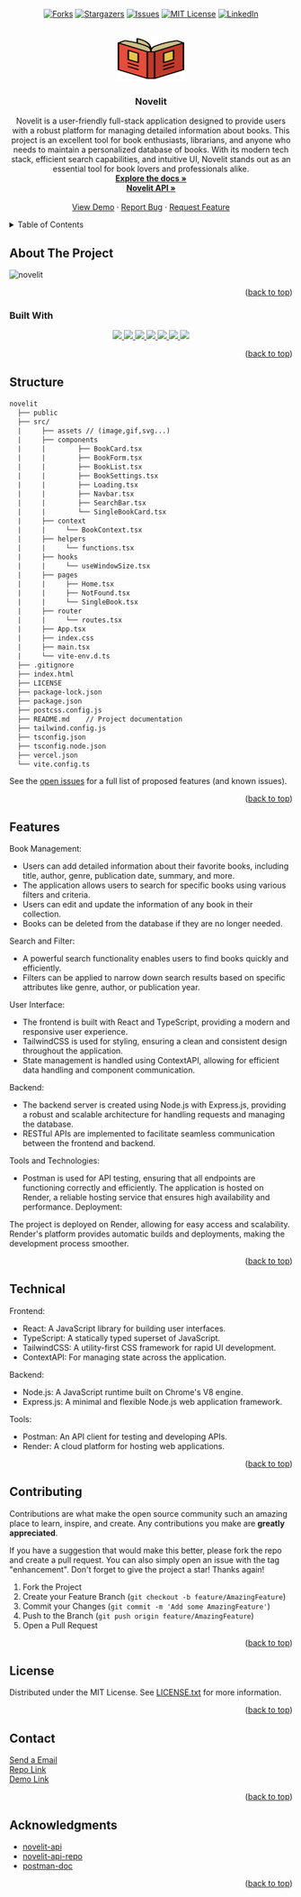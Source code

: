 <a name="readme-top"></a>

<!-- PROJECT SHIELDS -->
<!--
*** I'm using markdown "reference style" links for readability.
*** Reference links are enclosed in brackets [ ] instead of parentheses ( ).
*** See the bottom of this document for the declaration of the reference variables
*** for contributors-url, forks-url, etc. This is an optional, concise syntax you may use.
*** https://www.markdownguide.org/basic-syntax/#reference-style-links
-->

<div align="center">

[![Forks][forks-shield]][forks-url]
[![Stargazers][stars-shield]][stars-url]
[![Issues][issues-shield]][issues-url]
[![MIT License][license-shield]][license-url]
[![LinkedIn][linkedin-shield]][linkedin-url]

</div>

[contributors-shield]: https://img.shields.io/github/contributors/omrfrkcpr/novelit.svg?style=flat-square&color=blue
[contributors-url]: https://github.com/omrfrkcpr/novelit/graphs/contributors
[forks-shield]: https://img.shields.io/github/forks/omrfrkcpr/novelit.svg?style=flat-square&color=blueviolet
[forks-url]: https://github.com/omrfrkcpr/novelit/network/members
[stars-shield]: https://img.shields.io/github/stars/omrfrkcpr/novelit.svg?style=flat-square&color=brightgreen
[stars-url]: https://github.com/omrfrkcpr/novelit/stargazers
[issues-shield]: https://img.shields.io/github/issues/omrfrkcpr/novelit.svg?style=flat-square&color=red
[issues-url]: https://github.com/omrfrkcpr/novelit/issues
[license-shield]: https://img.shields.io/github/license/omrfrkcpr/novelit.svg?style=flat-square&color=yellow
[license-url]: https://github.com/omrfrkcpr/novelit/blob/main/LICENSE
[linkedin-shield]: https://img.shields.io/badge/-LinkedIn-black.svg?style=flat-square&logo=linkedin&color=blue
[linkedin-url]: https://linkedin.com/in/omrfrkcpr

<!-- PROJECT LOGO -->
<br />
<div align="center">
  <a href="https://github.com/omrfrkcpr/novelit">
    <img src="./src/assets/logo.svg" alt="Logo" width="120" height="80">
  </a>

<h3 align="center">Novelit</h3>

  <p align="center">
    Novelit is a user-friendly full-stack application designed to provide users with a robust platform for managing detailed information about books. This project is an excellent tool for book enthusiasts, librarians, and anyone who needs to maintain a personalized database of books. With its modern tech stack, efficient search capabilities, and intuitive UI, Novelit stands out as an essential tool for book lovers and professionals alike.
    <br />
    <a href="https://github.com/omrfrkcpr/novelit"><strong>Explore the docs »</strong></a>
    <br />
    <a href="https://github.com/omrfrkcpr/novelit_api"><strong>Novelit API »</strong></a>
    <br />
    <br />
    <a href="https://novelit.vercel.app">View Demo</a>
    ·
    <a href="https://github.com/omrfrkcpr/novelit/issues/new?labels=bug&template=bug-report---.md">Report Bug</a>
    ·
    <a href="https://github.com/omrfrkcpr/novelit/issues/new?labels=enhancement&template=feature-request---.md">Request Feature</a>
  </p>
</div>

<!-- TABLE OF CONTENTS -->
<details>
  <summary>Table of Contents</summary>
  <ol>
    <li>
      <a href="#about-the-project">About The Project</a>
      <ul>
        <li><a href="#built-with">Built With</a></li>
      </ul>
    </li>
    <li><a href="#structure">Structure</a></li>
    <li><a href="#features">Features</a></li>
    <li><a href="#technical">Technical</a></li>
    <li><a href="#contributing">Contributing</a></li>
    <li><a href="#license">License</a></li>
    <li><a href="#contact">Contact</a></li>
    <li><a href="#acknowledgments">Acknowledgments</a></li>
  </ol>
</details>

<!-- ABOUT THE PROJECT -->

## About The Project

![novelit](https://github.com/omrfrkcpr/novelit/assets/77440899/b2d120be-5b71-481d-b9a0-c5aae3403de7)

<p align="right">(<a href="#readme-top">back to top</a>)</p>

### Built With

<p align="center">
  <a href="https://react.dev/">
    <img src="https://skillicons.dev/icons?i=react" />
  </a>
  <a href="https://www.typescriptlang.org/">
    <img src="https://skillicons.dev/icons?i=ts" />
  </a>
  <a href="https://tailwindcss.com/">
    <img src="https://skillicons.dev/icons?i=tailwind" />
  </a>
  <a href="https://nodejs.org/en">
    <img src="https://skillicons.dev/icons?i=nodejs" />
  </a>
  <a href="https://www.postman.com/">
    <img src="https://skillicons.dev/icons?i=postman" />
  </a>
  <a href="https://vercel.com/">
    <img src="https://skillicons.dev/icons?i=vercel" />
  </a>
  <a href="https://vitejs.dev/">
    <img src="https://skillicons.dev/icons?i=vite" />
  </a>
</p>

<p align="right">(<a href="#readme-top">back to top</a>)</p>

<!-- STRUCTURE -->

## Structure

```
novelit
  ├── public
  ├── src/
  |     ├── assets // (image,gif,svg...)
  |     ├── components
  |     |        ├── BookCard.tsx
  |     |        ├── BookForm.tsx
  |     |        ├── BookList.tsx
  |     |        ├── BookSettings.tsx
  |     |        ├── Loading.tsx
  |     |        ├── Navbar.tsx
  |     |        ├── SearchBar.tsx
  |     |        └── SingleBookCard.tsx
  |     ├── context
  |     |     └── BookContext.tsx
  |     ├── helpers
  |     |     └── functions.tsx
  |     ├── hooks
  |     |     └── useWindowSize.tsx
  |     ├── pages
  |     |     ├── Home.tsx
  |     |     ├── NotFound.tsx
  |     |     └── SingleBook.tsx
  |     ├── router
  |     |     └── routes.tsx
  |     ├── App.tsx
  |     ├── index.css
  |     ├── main.tsx
  |     └── vite-env.d.ts
  ├── .gitignore
  ├── index.html
  ├── LICENSE
  ├── package-lock.json
  ├── package.json
  ├── postcss.config.js
  ├── README.md    // Project documentation
  ├── tailwind.config.js
  ├── tsconfig.json
  ├── tsconfig.node.json
  ├── vercel.json
  └── vite.config.ts
```

See the [open issues](https://github.com/omrfrkcpr/novelit/issues) for a full list of proposed features (and known issues).

<p align="right">(<a href="#readme-top">back to top</a>)</p>

<!-- FEATURES -->

## Features

Book Management:

- Users can add detailed information about their favorite books, including title, author, genre, publication date, summary, and more.
- The application allows users to search for specific books using various filters and criteria.
- Users can edit and update the information of any book in their collection.
- Books can be deleted from the database if they are no longer needed.

Search and Filter:

- A powerful search functionality enables users to find books quickly and efficiently.
- Filters can be applied to narrow down search results based on specific attributes like genre, author, or publication year.

User Interface:

- The frontend is built with React and TypeScript, providing a modern and responsive user experience.
- TailwindCSS is used for styling, ensuring a clean and consistent design throughout the application.
- State management is handled using ContextAPI, allowing for efficient data handling and component communication.

Backend:

- The backend server is created using Node.js with Express.js, providing a robust and scalable architecture for handling requests and managing the database.
- RESTful APIs are implemented to facilitate seamless communication between the frontend and backend.

Tools and Technologies:

- Postman is used for API testing, ensuring that all endpoints are functioning correctly and efficiently.
  The application is hosted on Render, a reliable hosting service that ensures high availability and performance.
  Deployment:

The project is deployed on Render, allowing for easy access and scalability. Render's platform provides automatic builds and deployments, making the development process smoother.

<p align="right">(<a href="#readme-top">back to top</a>)</p>

<!-- TECHNICAL -->

## Technical

Frontend:

- React: A JavaScript library for building user interfaces.
- TypeScript: A statically typed superset of JavaScript.
- TailwindCSS: A utility-first CSS framework for rapid UI development.
- ContextAPI: For managing state across the application.

Backend:

- Node.js: A JavaScript runtime built on Chrome's V8 engine.
- Express.js: A minimal and flexible Node.js web application framework.

Tools:

- Postman: An API client for testing and developing APIs.
- Render: A cloud platform for hosting web applications.

<p align="right">(<a href="#readme-top">back to top</a>)</p>

<!-- CONTRIBUTING -->

## Contributing

Contributions are what make the open source community such an amazing place to learn, inspire, and create. Any contributions you make are **greatly appreciated**.

If you have a suggestion that would make this better, please fork the repo and create a pull request. You can also simply open an issue with the tag "enhancement".
Don't forget to give the project a star! Thanks again!

1. Fork the Project
2. Create your Feature Branch (`git checkout -b feature/AmazingFeature`)
3. Commit your Changes (`git commit -m 'Add some AmazingFeature'`)
4. Push to the Branch (`git push origin feature/AmazingFeature`)
5. Open a Pull Request

<p align="right">(<a href="#readme-top">back to top</a>)</p>

<!-- LICENSE -->

## License

Distributed under the MIT License. See [LICENSE.txt](https://github.com/omrfrkcpr/novelit/blob/main/LICENSE) for more information.

<p align="right">(<a href="#readme-top">back to top</a>)</p>

<!-- CONTACT -->

## Contact

[Send a Email](omerrfarukcapur@gmail.com)<br />
[Repo Link](https://github.com/omrfrkcpr/novelit)<br />
[Demo Link](novelit.vercel.app)

<p align="right">(<a href="#readme-top">back to top</a>)</p>

<!-- ACKNOWLEDGMENTS -->

## Acknowledgments

- [novelit-api](https://novelit-server.onrender.com/books)
- [novelit-api-repo](https://github.com/omrfrkcpr/novelit_api)
- [postman-doc](https://documenter.getpostman.com/view/14573422/2sA3drKFJ7)

<p align="right">(<a href="#readme-top">back to top</a>)</p>
